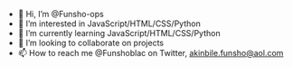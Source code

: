 - 👋 Hi, I’m @Funsho-ops
- 👀 I’m interested in JavaScript/HTML/CSS/Python
- 🌱 I’m currently learning JavaScript/HTML/CSS/Python 
- 💞️ I’m looking to collaborate on projects
- 📫 How to reach me @Funshoblac on Twitter, akinbile.funsho@aol.com

<!---
Funsho-ops/Funsho-ops is a ✨ special ✨ repository because its `README.md` (this file) appears on your GitHub profile.
You can click the Preview link to take a look at your changes.
--->
